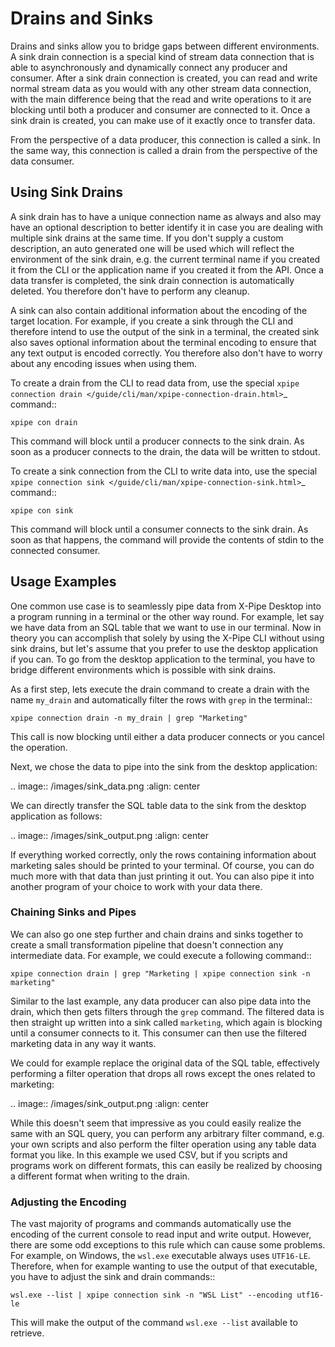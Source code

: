 # Drains and Sinks

Drains and sinks allow you to bridge gaps between different environments.
A sink drain connection is a special kind of stream data connection that is able to asynchronously and dynamically connect any producer and consumer.
After a sink drain connection is created, you can read and write normal stream data as you would with any other stream data connection,
with the main difference being that the read and write operations to it are blocking until both a producer and consumer are connected to it.
Once a sink drain is created, you can make use of it exactly once to transfer data.

From the perspective of a data producer, this connection is called a sink.
In the same way, this connection is called a drain from the perspective of the data consumer.

## Using Sink Drains

A sink drain has to have a unique connection name as always and also may have an optional description
to better identify it in case you are dealing with multiple sink drains at the same time.
If you don't supply a custom description, an auto generated one will be used which will reflect the environment of the sink drain,
e.g. the current terminal name if you created it from the CLI or the application name if you created it from the API.
Once a data transfer is completed, the sink drain connection is automatically deleted.
You therefore don't have to perform any cleanup.

A sink can also contain additional information about the encoding of the target location.
For example, if you create a sink through the CLI and therefore intend to use the output of the sink in a terminal,
the created sink also saves optional information about the terminal encoding to ensure that any text output is encoded correctly.
You therefore also don't have to worry about any encoding issues when using them.

To create a drain from the CLI to read data from, use the special `xpipe connection drain </guide/cli/man/xpipe-connection-drain.html>`_ command::

    xpipe con drain

This command will block until a producer connects to the sink drain.
As soon as a producer connects to the drain, the data will be written to stdout.

To create a sink connection from the CLI to write data into, use the special `xpipe connection sink </guide/cli/man/xpipe-connection-sink.html>`_ command::

    xpipe con sink

This command will block until a consumer connects to the sink drain.
As soon as that happens, the command will provide the contents of stdin to the connected consumer.

## Usage Examples

One common use case is to seamlessly pipe data from X-Pipe Desktop into a program running in a terminal or the other way round.
For example, let say we have data from an SQL table that we want to use in our terminal.
Now in theory you can accomplish that solely by using the X-Pipe CLI without using sink drains,
but let's assume that you prefer to use the desktop application if you can.
To go from the desktop application to the terminal, you
have to bridge different environments which is possible with sink drains.

As a first step, lets execute the drain command to create a drain with the name
``my_drain`` and automatically filter the rows with ``grep`` in the terminal::

    xpipe connection drain -n my_drain | grep "Marketing"

This call is now blocking until either a data producer connects or you cancel the operation.

Next, we chose the data to pipe into the sink from the desktop application:

.. image:: /images/sink_data.png
    :align: center

We can directly transfer the SQL table data to the sink from the desktop application as follows:

.. image:: /images/sink_output.png
    :align: center

If everything worked correctly, only the rows containing information about marketing sales should be printed to your terminal.
Of course, you can do much more with that data than just printing it out.
You can also pipe it into another program of your choice to work with your data there.

### Chaining Sinks and Pipes

We can also go one step further and chain drains and
sinks together to create a small transformation pipeline that doesn't connection any intermediate data.
For example, we could execute a following command::

    xpipe connection drain | grep "Marketing | xpipe connection sink -n marketing"

Similar to the last example, any data producer can also pipe data into the drain,
which then gets filters through the ``grep`` command.
The filtered data is then straight up written into a sink called ``marketing``,
which again is blocking until a consumer connects to it.
This consumer can then use the filtered marketing data in any way it wants.

We could for example replace the original data of the SQL table,
effectively performing a filter operation that drops all rows except the ones related to marketing:

.. image:: /images/sink_output.png
    :align: center

While this doesn't seem that impressive as you could easily realize the same with an SQL query,
you can perform any arbitrary filter command, e.g. your
own scripts and also perform the filter operation using any table data format you like.
In this example we used CSV, but if you scripts and programs work on different formats,
this can easily be realized by choosing a different format when writing to the drain.

### Adjusting the Encoding

The vast majority of programs and commands automatically use
the encoding of the current console to read input and write output.
However, there are some odd exceptions to this rule which can cause some problems.
For example, on Windows, the ``wsl.exe`` executable always uses ``UTF16-LE``.
Therefore, when for example wanting to use the output of that executable,
you have to adjust the sink and drain commands::

    wsl.exe --list | xpipe connection sink -n "WSL List" --encoding utf16-le

This will make the output of the command ``wsl.exe --list`` available to retrieve.